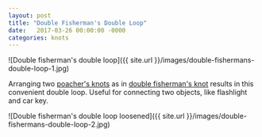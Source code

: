 ```yaml
---
layout: post
title: "Double Fisherman's Double Loop"
date:   2017-03-26 00:00:00 -0000
categories: knots
---
```


![Double fisherman's double loop]({{ site.url }}/images/double-fishermans-double-loop-1.jpg)

<!--more-->

Arranging two [poacher's knots](http://www.animatedknots.com/poachers/#ScrollPoint) as in [double fisherman's knot](http://www.animatedknots.com/doublefishermans/#ScrollPoint) results in this convenient double loop. Useful for connecting two objects, like flashlight and car key.
 
![Double fisherman's double loop loosened]({{ site.url }}/images/double-fishermans-double-loop-2.jpg)
